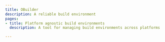 ```yaml
---
title: OBuilder
description: A reliable build environment
pages:
- title: Platform agnostic build environments
  description: A tool for managing build environments across platforms

---
```



